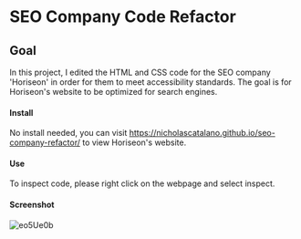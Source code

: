 # SEO Company Code Refactor

## Goal

In this project, I edited the HTML and CSS code for the SEO company 'Horiseon' in order for them to meet accessibility standards. The goal is for Horiseon's website to be optimized for search engines.

#### Install

No install needed, you can visit https://nicholascatalano.github.io/seo-company-refactor/ to view Horiseon's website.

#### Use

To inspect code, please right click on the webpage and select inspect.

#### Screenshot

![eo5Ue0b](https://github.com/nicholascatalano/seo-company-refactor/assets/149517751/ec932e0f-449d-459d-9dfc-519c5ba49b81)
